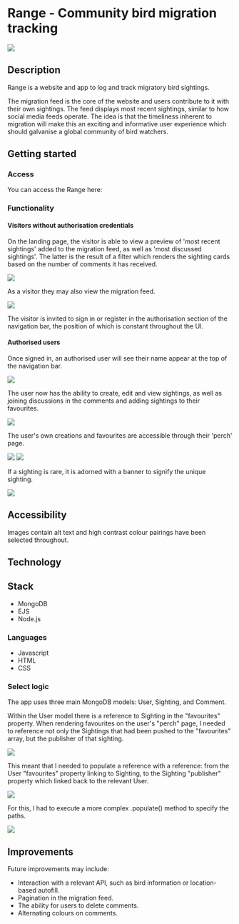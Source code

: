 # Range - Community bird migration tracking

![](./assets/readme%20images/index.png)

## Description

Range is a website and app to log and track migratory bird sightings. 

The migration feed is the core of the website and users contribute to it with their own sightings. The feed displays most recent sightings, similar to how social media feeds operate. The idea is that the timeliness inherent to migration will make this an exciting and informative user experience which should galvanise a global community of bird watchers.

## Getting started

### Access

You can access the Range here: 

### Functionality

#### Visitors without authorisation credentials

On the landing page, the visitor is able to view a preview of 'most recent sightings' added to the migration feed, as well as 'most discussed sightings'. The latter is the result of a filter which renders the sighting cards based on the number of comments it has received. 

![](./assets/readme%20images/index2.png)

As a visitor they may also view the migration feed.

![](./assets/readme%20images/migration-feed.png)

The visitor is invited to sign in or register in the authorisation section of the navigation bar, the position of which is constant throughout the UI. 

#### Authorised users

Once signed in, an authorised user will see their name appear at the top of the navigation bar.

![](./assets/readme%20images/logged-in.png)

The user now has the ability to create, edit and view sightings, as well as joining discussions in the comments and adding sightings to their favourites.

![](./assets/readme%20images/add%20sighting.png)

The user's own creations and favourites are accessible through their 'perch' page. 

![](./assets/readme%20images/perch1.png)
![](./assets/readme%20images/perch2.png)

If a sighting is rare, it is adorned with a banner to signify the unique sighting.

![](./assets/readme%20images/rare.png)

## Accessibility

Images contain alt text and high contrast colour pairings have been selected throughout.

## Technology

## Stack

- MongoDB
- EJS
- Node.js

### Languages
- Javascript
- HTML
- CSS

### Select logic

The app uses three main MongoDB models: User, Sighting, and Comment.

Within the User model there is a reference to Sighting in the "favourites" property. When rendering favourites on the user's "perch" page, I needed to reference not only the Sightings that had been pushed to the "favourites" array, but the publisher of that sighting. 

![](./assets/readme%20images/User.png)

This meant that I needed to populate a reference with a reference: from the User "favourites" property linking to Sighting, to the Sighting "publisher" property which linked back to the relevant User.

![](./assets/readme%20images/Sighting.png)

For this, I had to execute a more complex .populate() method to specify the paths.

![](./assets/readme%20images/paths.png)


## Improvements

Future improvements may include: 

* Interaction with a relevant API, such as bird information or location-based autofill.
* Pagination in the migration feed.
* The ability for users to delete comments.
* Alternating colours on comments.